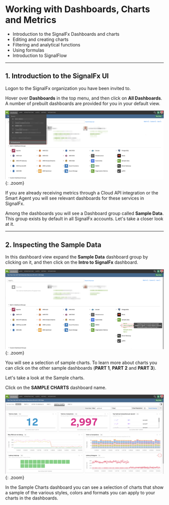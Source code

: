 # Working with Dashboards, Charts and Metrics

* Introduction to the SignalFx Dashboards and charts
* Editing and creating charts
* Filtering and analytical functions
* Using formulas
* Introduction to SignalFlow

---

## 1. Introduction to the SignalFx UI

Logon to the SignalFx organization you have been invited to.

Hover over **Dashboards** in the top menu, and then click on **All Dashboards**. A number of prebuilt dashboards are provided for you in your default view.

![Dashboards](../images/dashboards/M1-l1-1.png){: .zoom}

If you are already receiving metrics through a Cloud API integration or the Smart Agent you will see relevant dashboards for these services in SignalFx.

Among the dashboards you will see a Dashboard group called **Sample Data**. This group exists by default in all SignalFx accounts. Let's take a closer look at it.

---

## 2. Inspecting the Sample Data

In this dashboard view expand the **Sample Data** dashboard group by clicking on it, and then click on the **Intro to SignalFx** dashboard.

![Sample Data](../images/dashboards/M1-l1-2.png){: .zoom}

You will see a selection of sample charts. To learn more about charts you can click on the other sample dashboards (**PART 1**, **PART 2** and **PART 3**).

Let's take a look at the Sample charts.

Click on the **SAMPLE CHARTS** dashboard name.

![Sample Data](../images/dashboards/M1-l1-3.png){: .zoom}

In the Sample Charts dashboard you can see a selection of charts that show a sample of the various styles, colors and formats you can apply to your charts in the dashboards.

